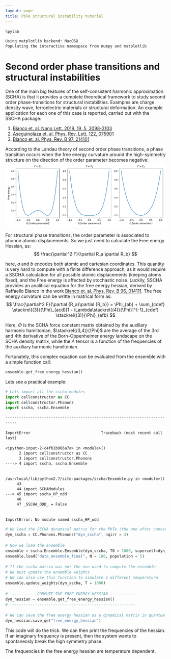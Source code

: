 ```yaml
---
layout: page
title: PbTe structural instability tutorial
---
```




```python
%pylab
```

    Using matplotlib backend: MacOSX
    Populating the interactive namespace from numpy and matplotlib


# Second order phase transitions and structural instabilities

One of the main big features of the self-consistent harmonic approximation (SCHA) is that it provides a complete theoretical framework to study second order phase-transitions for structural instabilities.
Examples are charge density wave, ferroelectric materials or structural deformation.
An example application for each one of this case is reported, carried out with the SSCHA package:
1. [Bianco et. al. Nano Lett. 2019, 19, 5, 3098-3103](https://pubs.acs.org/doi/abs/10.1021/acs.nanolett.9b00504)
2. [Aseguinolaza et. al. Phys. Rev. Lett. 122, 075901](https://journals.aps.org/prl/abstract/10.1103/PhysRevLett.122.075901)
3. [Bianco et. al. Phys. Rev. B 97, 214101](https://journals.aps.org/prb/abstract/10.1103/PhysRevB.97.214101)

According to the Landau theory of second order phase transitions, a phase transition occurs when the free energy curvature around the high-symmetry structure on the direction of the order parameter becomes negative:
![](second_order.png)

For structural phase transitions, the order parameter is associated to phonon atomic displacements. So we just need to calculate the Free energy Hessian, as:
$$
\frac{\partial^2 F}{\partial R_a \partial R_b} 
$$

here, $a$ and $b$ encodes both atomic and cartesian coordinates.
This quantity is very hard to compute with a finite difference approach, as it would require a SSCHA calculation for all possible atomic displacements (keeping atoms fixed), and the Free energy is affected by stochastic noise. Luckily, SSCHA provides an analitical equation for the free energy hessian, derived by Raffaello Bianco in the work [Bianco et. al. Phys. Rev. B 96, 014111](https://journals.aps.org/prb/abstract/10.1103/PhysRevB.96.014111).
The free energy curvature can be writte in matrical form as:
$$
\frac{\partial^2 F}{\partial {R_a}\partial {R_b}} = \Phi_{ab} + \sum_{cdef} \stackrel{(3)}{\Phi}_{acd}[1 - \Lambda\stackrel{(4)}{\Phi}]^{-1}_{cdef} \stackrel{(3)}{\Phi}_{efb}
$$

Here, $\Phi$ is the SCHA force constant matrix obtained by the auxiliary harmonic hamiltonian, $\stackrel{(3,4)}{\Phi}$ are the average of the 3rd and 4th derivative of the Born-Oppenheimer energy landscape on the SCHA density matrix, while the $\Lambda$ tensor is a function of the frequencies of the auxiliary harmonic hamiltonian.

Fortunately, this complex equation can be evaluated from the ensemble with a simple function call:
```python
ensemble.get_free_energy_hessian()
```

Lets see a practical example:


```python
# Lets import all the sscha modules
import cellconstructor as CC
import cellconstructor.Phonons
import sscha, sscha.Ensemble
```


    ---------------------------------------------------------------------------

    ImportError                               Traceback (most recent call last)

    <ipython-input-2-c4fb1b966a7a> in <module>()
          2 import cellconstructor as CC
          3 import cellconstructor.Phonons
    ----> 4 import sscha, sscha.Ensemble
    

    /usr/local/lib/python2.7/site-packages/sscha/Ensemble.py in <module>()
         43 
         44 import SCHAModules
    ---> 45 import sscha_HP_odd
         46 
         47 _SSCHA_ODD_ = False


    ImportError: No module named sscha_HP_odd



```python
# We load the SSCHA dynamical matrix for the PbTe (the one after convergence)
dyn_sscha = CC.Phonons.Phonons("dyn_sscha", nqirr = 3)

# Now we load the ensemble
ensemble = sscha.Ensemble.Ensemble(dyn_sscha, T0 = 1000, supercell=dyn_sscha.GetSupercell())
ensemble.load("data_ensemble_final", N = 100, population = 5)

# If the sscha matrix was not the one used to compute the ensemble
# We must update the ensemble weights
# We can also use this function to simulate a different temperature.
ensemble.update_weights(dyn_sscha, T = 1000)

# ----------- COMPUTE THE FREE ENERGY HESSIAN -----------
dyn_hessian = ensemble.get_free_energy_hessian()
# -------------------------------------------------------

# We can save the free energy hessian as a dynamical matrix in quantum espresso format
dyn_hessian.save_qe("free_energy_hessian")
```

This code will do the trick. We can then print the frequencies of the hessian. If an imaginary frequency is present, then the system wants to spontaneosly break the high symmetry phase.

The frequencies in the free energy hessian are temperature dependent.



```python

```
